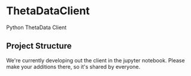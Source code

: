 # ThetaDataClient
Python ThetaData Client

## Project Structure
We're currently developing out the client in the jupyter notebook. Please make your additions there, so it's shared by everyone.
